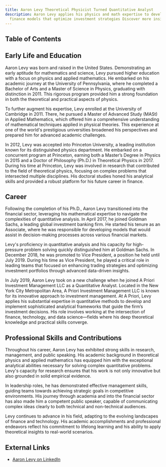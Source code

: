 ```yaml
---
title: Aaron Levy Theoretical Physicist Turned Quantitative Analyst
description: Aaron Levy applies his physics and math expertise to develop quantitative
  finance models that optimize investment strategies Discover more inside
---
```




## Table of Contents

## Early Life and Education

Aaron Levy was born and raised in the United States. Demonstrating an early aptitude for mathematics and science, Levy pursued higher education with a focus on physics and applied mathematics. He embarked on his academic journey at the University of Pennsylvania, where he completed a Bachelor of Arts and a Master of Science in Physics, graduating with distinction in 2011. This rigorous program provided him a strong foundation in both the theoretical and practical aspects of physics.

To further augment his expertise, Levy enrolled at the University of Cambridge in 2011. There, he pursued a Master of Advanced Study (MASt) in Applied Mathematics, which offered him a comprehensive understanding of mathematical techniques applied in physical theories. This experience at one of the world's prestigious universities broadened his perspectives and prepared him for advanced academic challenges.

In 2012, Levy was accepted into Princeton University, a leading institution known for its distinguished physics department. He embarked on a concurrent program at Princeton, earning both a Master’s Degree in Physics in 2015 and a Doctor of Philosophy (Ph.D.) in Theoretical Physics in 2017. During his time at Princeton, Levy was involved in research that contributed to the field of theoretical physics, focusing on complex problems that intersected multiple disciplines. His doctoral studies honed his analytical skills and provided a robust platform for his future career in finance.

## Career

Following the completion of his Ph.D., Aaron Levy transitioned into the financial sector, leveraging his mathematical expertise to navigate the complexities of quantitative analysis. In April 2017, he joined Goldman Sachs, a leading global investment banking firm. He started his tenure as an Associate, where he was responsible for developing models that would assist in decision-making processes across various financial markets.

Levy's proficiency in quantitative analysis and his capacity for high-pressure problem solving quickly distinguished him at Goldman Sachs. In December 2018, he was promoted to Vice President, a position he held until July 2019. During his time as Vice President, he played a critical role in leading teams that focused on enhancing trading strategies and optimizing investment portfolios through advanced data-driven insights.

In July 2019, Aaron Levy took on a new challenge when he joined A Priori Investment Management LLC as a Quantitative Analyst. Located in the New York City Metropolitan Area, A Priori Investment Management LLC is known for its innovative approach to investment management. At A Priori, Levy applies his substantial expertise in quantitative methods to develop and implement sophisticated analytical frameworks that guide the firm’s investment decisions. His role involves working at the intersection of finance, technology, and data science—fields where his deep theoretical knowledge and practical skills converge.

## Professional Skills and Contributions

Throughout his career, Aaron Levy has exhibited strong skills in research, management, and public speaking. His academic background in theoretical physics and applied mathematics has equipped him with the exceptional analytical abilities necessary for solving complex quantitative problems. Levy's capacity for research ensures that his work is not only innovative but also grounded in solid empirical evidence. 

In leadership roles, he has demonstrated effective management skills, guiding teams towards achieving strategic goals in competitive environments. His journey through academia and into the financial sector has also made him a competent public speaker, capable of communicating complex ideas clearly to both technical and non-technical audiences.

Levy continues to advance in his field, adapting to the evolving landscapes of finance and technology. His academic accomplishments and professional endeavors reflect his commitment to lifelong learning and his ability to apply theoretical insights to real-world scenarios.

## External Links

- [Aaron Levy on LinkedIn](www.linkedin.com/in/aaron-levy-83b1a041)